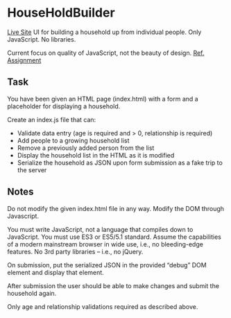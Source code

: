# HouseHoldBuilder
[Live Site](https://valestro.github.io/HouseHoldBuilder/)
UI for building a household up from individual people. Only JavaScript. No libraries.

Current focus on quality of JavaScript, not the beauty of design. [Ref. Assignment](https://homework.adhoc.team/hhbuilder/)

## Task
You have been given an HTML page (index.html) with a form and a placeholder for displaying a household.

Create an index.js file that can:

* Validate data entry (age is required and > 0, relationship is required)
* Add people to a growing household list
* Remove a previously added person from the list
* Display the household list in the HTML as it is modified
* Serialize the household as JSON upon form submission as a fake trip to the server

## Notes
Do not modify the given index.html file in any way. Modify the DOM through Javascript.

You must write JavaScript, not a language that compiles down to JavaScript. You must use ES3 or ES5/5.1 standard. Assume the capabilities of a modern mainstream browser in wide use, i.e., no bleeding-edge features. No 3rd party libraries – i.e., no jQuery.

On submission, put the serialized JSON in the provided “debug” DOM element and display that element.

After submission the user should be able to make changes and submit the household again.

Only age and relationship validations required as described above.



